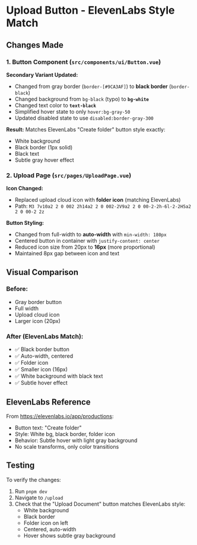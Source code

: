 # Upload Button - ElevenLabs Style Match

## Changes Made

### 1. Button Component (`src/components/ui/Button.vue`)

**Secondary Variant Updated:**
- Changed from gray border (`border-[#9CA3AF]`) to **black border** (`border-black`)
- Changed background from `bg-black` (typo) to **`bg-white`**
- Changed text color to **`text-black`**
- Simplified hover state to only `hover:bg-gray-50`
- Updated disabled state to use `disabled:border-gray-300`

**Result:** Matches ElevenLabs "Create folder" button style exactly:
- White background
- Black border (1px solid)
- Black text
- Subtle gray hover effect

### 2. Upload Page (`src/pages/UploadPage.vue`)

**Icon Changed:**
- Replaced upload cloud icon with **folder icon** (matching ElevenLabs)
- Path: `M3 7v10a2 2 0 002 2h14a2 2 0 002-2V9a2 2 0 00-2-2h-6l-2-2H5a2 2 0 00-2 2z`

**Button Styling:**
- Changed from full-width to **auto-width** with `min-width: 180px`
- Centered button in container with `justify-content: center`
- Reduced icon size from 20px to **16px** (more proportional)
- Maintained 8px gap between icon and text

## Visual Comparison

### Before:
- Gray border button
- Full width
- Upload cloud icon
- Larger icon (20px)

### After (ElevenLabs Match):
- ✅ Black border button
- ✅ Auto-width, centered
- ✅ Folder icon
- ✅ Smaller icon (16px)
- ✅ White background with black text
- ✅ Subtle hover effect

## ElevenLabs Reference

From https://elevenlabs.io/app/productions:
- Button text: "Create folder"
- Style: White bg, black border, folder icon
- Behavior: Subtle hover with light gray background
- No scale transforms, only color transitions

## Testing

To verify the changes:
1. Run `pnpm dev`
2. Navigate to `/upload`
3. Check that the "Upload Document" button matches ElevenLabs style:
   - White background
   - Black border
   - Folder icon on left
   - Centered, auto-width
   - Hover shows subtle gray background

